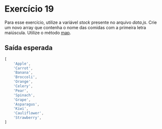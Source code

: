 # Exercício 19

Para esse exercício, utilize a variável *stock* presente no arquivo *data.js*. Crie um novo array que contenha o nome das comidas com a primeira letra maiúscula. Utilize o método [map](https://developer.mozilla.org/pt-BR/docs/Web/JavaScript/Reference/Global_Objects/Array/map).

## Saída esperada

```js
[
    'Apple',
    'Carrot',
    'Banana',
    'Broccoli',
    'Orange',
    'Celery',
    'Pear',
    'Spinach',
    'Grape',
    'Asparagus',
    'Kiwi',
    'Cauliflower',
    'Strawberry',
]
```
